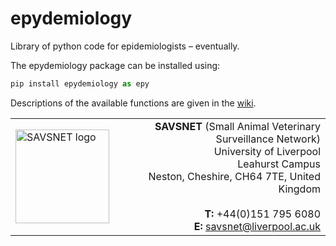 # epydemiology
Library of python code for epidemiologists – eventually.

The epydemiology package can be installed using:
```python
pip install epydemiology as epy
```

Descriptions of the available functions are given in the [wiki](https://github.com/lvphj/epydemiology/wiki).


<table border="0" summary="SAVSNET contact details">
<tr>
<td width="200"><img src="https://github.com/lvphj/epydemiology/blob/master/images/savsnet_web_logo.jpg" width="150" height="150" alt="SAVSNET logo"></td>
<td width="600" align="right"><b>SAVSNET</b> (Small Animal Veterinary Surveillance Network)<br>University of Liverpool<br>Leahurst Campus<br>Neston, Cheshire, CH64 7TE, United Kingdom<br><br><b>T:</b> +44(0)151 795 6080<br><b>E:</b> <a href="mailto:savsnet@liverpool.ac.uk">savsnet@liverpool.ac.uk</a></td>
</tr>
</table>
